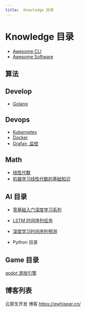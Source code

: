 ```yaml
---
title:  Knowledge 目录
---
```


<!-- markdownlint-disable MD025 -->

# Knowledge 目录

- [Awesome CLI](./tool/awesome-cli.md)
- [Awesome Software](./tool/awesome-software.md)

## 算法

## Develop

- [Golang](Develop/Golang/0.md)

## Devops

- [Kubernetes](Devops/Kubernetes/README.md)
- [Docker](Devops/Docker/0.md)
- [Grafan  监控](Devops/Grafana/grafana监控体系.md)

## Math

- [线性代数](Math/线性代数/00.md)
- [机器学习线性代数的基础知识](Math/LinearAlgebra/basic_for_ml/README.md)

## AI 目录

- [零基础入门深度学习系列](AI/零基础入门深度学习系列/01.零基础入门深度学习.md)
- [LSTM 时间序列任务](AI/LSTM%20时间序列任务/README.md)
- [深度学习时间序列预测](AI/深度学习时间序列预测/README.md)

- Python 目录

## Game 目录

[godot 游戏引擎](Game/Godot/README.md)

## 博客列表

云原生开发 博客 <https://ewhisper.cn/>
